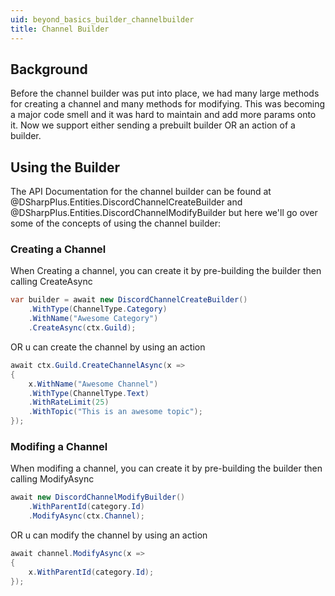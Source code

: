 ```yaml
---
uid: beyond_basics_builder_channelbuilder
title: Channel Builder
---
```


## Background
Before the channel builder was put into place, we had many large methods for creating a channel and many methods for modifying.  This
was becoming a major code smell and it was hard to maintain and add more params onto it. Now we support either sending a prebuilt 
builder OR an action of a builder.  

## Using the Builder
The API Documentation for the channel builder can be found at @DSharpPlus.Entities.DiscordChannelCreateBuilder and @DSharpPlus.Entities.DiscordChannelModifyBuilder but here we'll go over some of the concepts of using the
channel builder:

### Creating a Channel
When Creating a channel, you can create it by pre-building the builder then calling CreateAsync 
```cs
var builder = await new DiscordChannelCreateBuilder()
    .WithType(ChannelType.Category)
    .WithName("Awesome Category")
    .CreateAsync(ctx.Guild);
```
OR u can create the channel by using an action

```cs
await ctx.Guild.CreateChannelAsync(x =>
{
    x.WithName("Awesome Channel")
    .WithType(ChannelType.Text)
    .WithRateLimit(25)
    .WithTopic("This is an awesome topic");
});
```

### Modifing a Channel

When modifing a channel, you can create it by pre-building the builder then calling ModifyAsync 
```cs 
await new DiscordChannelModifyBuilder()
    .WithParentId(category.Id)
    .ModifyAsync(ctx.Channel);
```

OR u can modify the channel by using an action

```cs
await channel.ModifyAsync(x =>
{
    x.WithParentId(category.Id);
});
```